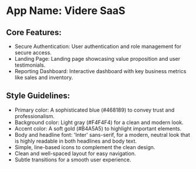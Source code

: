 # **App Name**: Videre SaaS

## Core Features:

- Secure Authentication: User authentication and role management for secure access.
- Landing Page: Landing page showcasing value proposition and user testimonials.
- Reporting Dashboard: Interactive dashboard with key business metrics like sales and inventory.

## Style Guidelines:

- Primary color: A sophisticated blue (#468189) to convey trust and professionalism.
- Background color: Light gray (#F4F4F4) for a clean and modern look.
- Accent color: A soft gold (#B4A5A5) to highlight important elements.
- Body and headline font: 'Inter' sans-serif, for a modern, neutral look that is highly readable in both headlines and body text.
- Simple, line-based icons to complement the clean design.
- Clean and well-spaced layout for easy navigation.
- Subtle transitions for a smooth user experience.